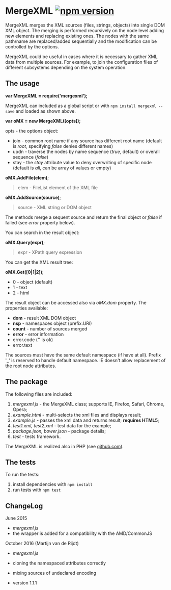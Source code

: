MergeXML [![npm version](https://badge.fury.io/js/mergexml.svg)](https://badge.fury.io/js/mergexml)
==================

MergeXML merges the XML sources (files, strings, objects) into single DOM XML object.
The merging is performed recursively on the node level adding new elements and replacing existing ones.
The nodes with the same path/name are replaced/added sequentially and the modification can be controlled by the options.

MergeXML could be useful in cases where it is necessary to gather XML data from multiple sources.
For example, to join the configuration files of different subsystems depending on the system operation. 


The usage
-----

**var MergeXML = require('mergexml');**

MergeXML can included as a global script or with `npm install mergexml --save` and loaded as shown above.

**var oMX = new MergeXML([opts]);**

opts - the options object:

- join - common root name if any source has different root name (default is *root*, specifying *false* denies different names)
- updn - traverse the nodes by name sequence (*true*, default) or overall sequence (*false*)
- stay - the *stay* attribute value to deny overwriting of specific node (default is *all*, can be array of values or empty)

**oMX.AddFile(elem)**;

> elem - FileList element of the XML file

**oMX.AddSource(source)**;

> source - XML string or DOM object

The methods merge a sequent source and return the final object or *false* if failed (see *error* property below).

You can search in the result object:

**oMX.Query(expr)**;

> expr - XPath query expression

You can get the XML result tree:

**oMX.Get([0|1|2])**;

- 0 - object (default)
- 1 - text
- 2 - html

The result object can be accessed also via *oMX.dom* property. The properties available:

- **dom** - result XML DOM object
- **nsp** - namespaces object (prefix:URI)
- **count** - number of sources merged
- **error** - error information
 - error.code ('' is ok)
 - error.text

The sources must have the same default namespace (if have at all).
Prefix '_' is reserved to handle default namespace.
IE doesn't allow replacement of the root node attributes.

The package
------

The following files are included:

1. *mergexml.js* - the MergeXML class; supports IE, Firefox, Safari, Chrome, Opera;
2. *example.html* - multi-selects the xml files and displays result;
3. *example.js* - passes the xml data and returns result; **requires HTML5**;
4. *test1.xml, test2.xml* - test data for the example;
5. *package.json, bower.json* - package details;
6. *test* - tests framework.

The MergeXML is realized also in PHP (see [github.com]).

The tests
--------

To run the tests:

1. install dependencies with `npm install`
2. run tests with `npm test`


ChangeLog
---------

June 2015

- *mergexml.js*
 - the wrapper is added for a compatibility with the AMD/CommonJS
 
October 2016 (Martijn van de Rijdt)

- *mergexml.js*
 - cloning the namespaced attributes correctly
 - mixing sources of undeclared encoding
- version 1.1.1
 
  [github.com]: http://www.github.com/hareko/php-merge-xml
